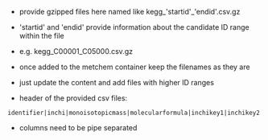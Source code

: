 - provide gzipped files here named like kegg_'startid'_'endid'.csv.gz
- 'startid' and 'endid' provide information about the candidate ID range within the file
- e.g. kegg_C00001_C05000.csv.gz
- once added to the metchem container keep the filenames as they are
- just update the content and add files with higher ID ranges

- header of the provided csv files:
```
identifier|inchi|monoisotopicmass|molecularformula|inchikey1|inchikey2|inchikey3|smiles|name
```
- columns need to be pipe separated
